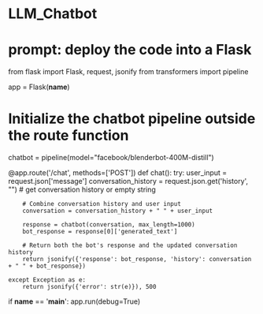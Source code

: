 # LLM_Chatbot
# prompt: deploy the code into a Flask

from flask import Flask, request, jsonify
from transformers import pipeline

app = Flask(__name__)

# Initialize the chatbot pipeline outside the route function
chatbot = pipeline(model="facebook/blenderbot-400M-distill")

@app.route('/chat', methods=['POST'])
def chat():
    try:
        user_input = request.json['message']
        conversation_history = request.json.get('history', "") # get conversation history or empty string
        
        # Combine conversation history and user input
        conversation = conversation_history + " " + user_input

        response = chatbot(conversation, max_length=1000)
        bot_response = response[0]['generated_text']

        # Return both the bot's response and the updated conversation history
        return jsonify({'response': bot_response, 'history': conversation + " " + bot_response})
        
    except Exception as e:
        return jsonify({'error': str(e)}), 500


if __name__ == '__main__':
    app.run(debug=True)
